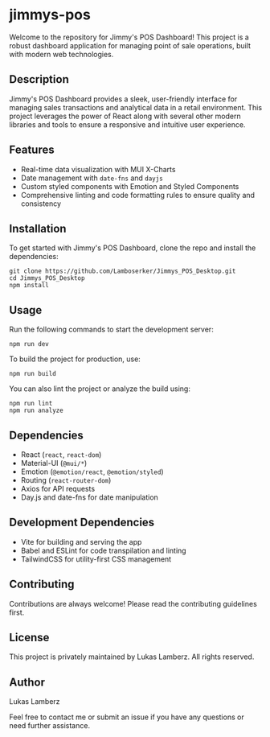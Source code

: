 # jimmys-pos

Welcome to the repository for Jimmy's POS Dashboard! This project is a robust dashboard application for managing point of sale operations, built with modern web technologies.

## Description

Jimmy's POS Dashboard provides a sleek, user-friendly interface for managing sales transactions and analytical data in a retail environment. This project leverages the power of React along with several other modern libraries and tools to ensure a responsive and intuitive user experience.

## Features

- Real-time data visualization with MUI X-Charts
- Date management with `date-fns` and `dayjs`
- Custom styled components with Emotion and Styled Components
- Comprehensive linting and code formatting rules to ensure quality and consistency

## Installation

To get started with Jimmy's POS Dashboard, clone the repo and install the dependencies:

```
git clone https://github.com/Lamboserker/Jimmys_POS_Desktop.git
cd Jimmys_POS_Desktop
npm install
```

## Usage

Run the following commands to start the development server:

```
npm run dev
```

To build the project for production, use:

```
npm run build
```

You can also lint the project or analyze the build using:

```
npm run lint
npm run analyze
```

## Dependencies

- React (`react`, `react-dom`)
- Material-UI (`@mui/*`)
- Emotion (`@emotion/react`, `@emotion/styled`)
- Routing (`react-router-dom`)
- Axios for API requests
- Day.js and date-fns for date manipulation

## Development Dependencies

- Vite for building and serving the app
- Babel and ESLint for code transpilation and linting
- TailwindCSS for utility-first CSS management

## Contributing

Contributions are always welcome! Please read the contributing guidelines first.

## License

This project is privately maintained by Lukas Lamberz. All rights reserved.

## Author

Lukas Lamberz

Feel free to contact me or submit an issue if you have any questions or need further assistance.
